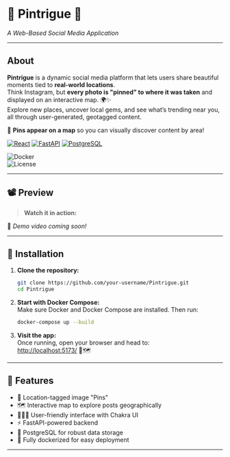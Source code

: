 # 📌 **Pintrigue** 📌
_A Web-Based Social Media Application_

---

## **About**

**Pintrigue** is a dynamic social media platform that lets users share beautiful moments tied to **real-world locations**.  
Think Instagram, but **every photo is "pinned" to where it was taken** and displayed on an interactive map. 🌍✨  
Explore new places, uncover local gems, and see what’s trending near you, all through user-generated, geotagged content.

📍 **Pins appear on a map** so you can visually discover content by area!

[![React](https://img.shields.io/badge/Frontend-ReactJS-61DAFB?style=for-the-badge&logo=react)](https://react.dev/)
[![FastAPI](https://img.shields.io/badge/Backend-FastAPI-009688?style=for-the-badge&logo=fastapi)](https://fastapi.tiangolo.com/)
[![PostgreSQL](https://img.shields.io/badge/Database-PostgreSQL-336791?style=for-the-badge&logo=postgresql)](https://www.postgresql.org/)

![Docker](https://img.shields.io/badge/docker-ready-blue?style=for-the-badge)  
![License](https://img.shields.io/badge/license-MIT-green?style=for-the-badge)  

---

## 📽️ Preview

> **Watch it in action:**

🚧 _Demo video coming soon!_

---

## 🚀 **Installation**

1. **Clone the repository:**  
   ```bash
   git clone https://github.com/your-username/Pintrigue.git
   cd Pintrigue
   ```

2. **Start with Docker Compose:**  
   Make sure Docker and Docker Compose are installed. Then run:
   ```bash
   docker-compose up --build
   ```

3. **Visit the app:**  
   Once running, open your browser and head to:  
   [http://localhost:5173/](http://localhost:5173/) 📸🗺️

---

## 🧭 **Features**

- 📍 Location-tagged image "Pins"
- 🗺️ Interactive map to explore posts geographically
- 🧑‍🤝‍🧑 User-friendly interface with Chakra UI
- ⚡ FastAPI-powered backend
- 🐘 PostgreSQL for robust data storage
- 🐳 Fully dockerized for easy deployment

---
